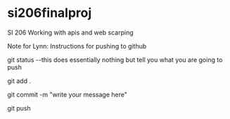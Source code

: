 # si206finalproj
SI 206 Working with apis and web scarping

Note for Lynn: Instructions for pushing to github

git status 
--this does essentially nothing but tell you what you are going to push



git add .




git commit -m "write your message here"




git push
